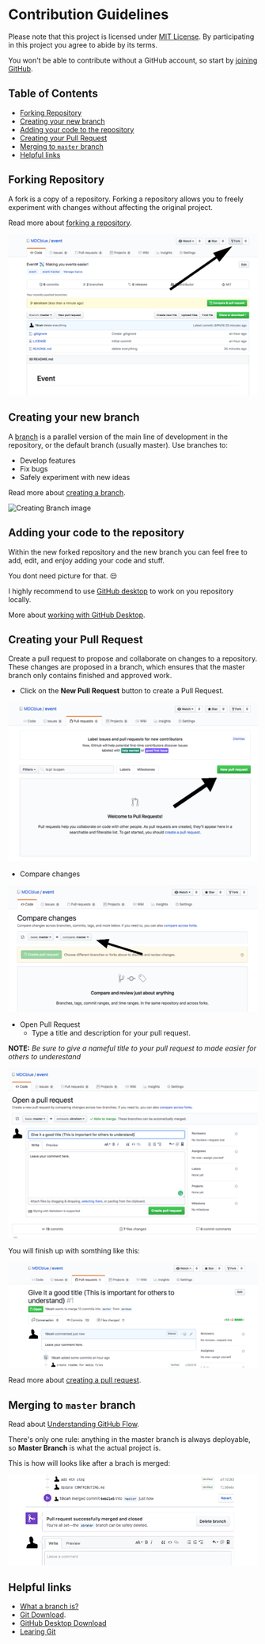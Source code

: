 # Contribution Guidelines

Please note that this project is licensed under [MIT License](https://github.com/MDCblue/event/blob/master/LICENSE). By participating in this project you agree to abide by its terms.

You won't be able to contribute without a GitHub account, so start by [joining GitHub](https://github.com/join).

## Table of Contents

* [Forking Repository](contributing.md#forking-repository)
* [Creating your new branch](contributing.md#creating-your-new-branch)
* [Adding your code to the repository](contributing.md#adding-your-code-to-the-repository)
* [Creating your Pull Request](contributing.md#creating-your-pull-request)
* [Merging to `master` branch](contributing.md#merging-to-master-branch)
* [Helpful links](contributing.md#helpful-links)

## Forking Repository

A fork is a copy of a repository. Forking a repository allows you to freely experiment with changes without affecting the original project.

Read more about [forking a repository](https://help.github.com/articles/fork-a-repo/).

![Forking image](../.gitbook/assets/forking-repository.png)

## Creating your new branch

A [branch](https://help.github.com/articles/about-branches/) is a parallel version of the main line of development in the repository, or the default branch \(usually master\). Use branches to:

* Develop features
* Fix bugs
* Safely experiment with new ideas

Read more about [creating a branch](https://help.github.com/articles/creating-and-deleting-branches-within-your-repository/).

![Creating Branch image](https://help.github.com/assets/images/help/branch/branch-selection-dropdown.png)

## Adding your code to the repository

Within the new forked repository and the new branch you can feel free to add, edit, and enjoy adding your code and stuff.

You dont need picture for that. 😒

I highly recommend to use [GitHub desktop](https://desktop.github.com/) to work on you repository locally.

More about [working with GitHub Desktop](https://resources.github.com/webcasts/GitHub-and-GitHub-desktop/).

## Creating your Pull Request

Create a pull request to propose and collaborate on changes to a repository. These changes are proposed in a branch, which ensures that the master branch only contains finished and approved work.

* Click on the **New Pull Request** button to create a Pull Request.

![Pull request image](../.gitbook/assets/creating-pull-request.png)

* Compare changes

![Compare changes image](../.gitbook/assets/compare-changes.png)

* Open Pull Request
  * Type a title and description for your pull request.

**NOTE:** _Be sure to give a nameful title to your pull request to made easier for others to underestand_

![Open pull request image](../.gitbook/assets/open-pull-request.png)

You will finish up with somthing like this:

![Finished pull request image](../.gitbook/assets/finished-pull-request.png)

Read more about [creating a pull request](https://help.github.com/articles/creating-a-pull-request/).

## Merging to `master` branch

Read about [Understanding GitHub Flow](https://guides.github.com/introduction/flow/).

There's only one rule: anything in the master branch is always deployable, so **Master Branch** is what the actual project is.

This is how will looks like after a brach is merged:

![Pull request merged image](../.gitbook/assets/pull-request-merged.png)

## Helpful links

* [What a branch is?](https://git-scm.com/book/en/v1/Git-Branching-What-a-Branch-Is)
* [Git Download](https://git-scm.com/downloads). 
* [GitHub Desktop Download](https://desktop.github.com)
* [Learing Git](https://www.codecademy.com/learn/learn-git)

